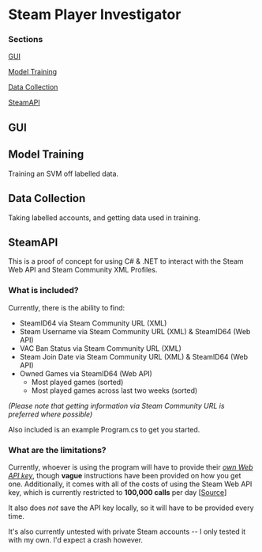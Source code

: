 # Steam Player Investigator

### Sections

[GUI](#gui)

[Model Training](#model-training)

[Data Collection](#data-collection)

[SteamAPI](#steamapi)

## GUI

## Model Training

Training an SVM off labelled data.

## Data Collection

Taking labelled accounts, and getting data used in training.

## SteamAPI

This is a proof of concept for using C# & .NET to interact with the Steam Web API and Steam Community XML Profiles.

### What is included?

Currently, there is the ability to find:
- SteamID64 via Steam Community URL (XML)
- Steam Username via Steam Community URL (XML) & SteamID64 (Web API)
- VAC Ban Status via Steam Community URL (XML)
- Steam Join Date via Steam Community URL (XML) & SteamID64 (Web API)
- Owned Games via SteamID64 (Web API)
	- Most played games (sorted)
	- Most played games across last two weeks (sorted)

*(Please note that getting information via Steam Community URL is preferred where possible)*

Also included is an example Program.cs to get you started.

### What are the limitations?

Currently, whoever is using the program will have to provide their [*own Web API key*](https://steamcommunity.com/dev/apikey), though **vague** instructions have been provided on how you get one.
Additionally, it comes with all of the costs of using the Steam Web API key, which is currently restricted to **100,000 calls** per day [[Source](https://steamcommunity.com/dev/apiterms)]

It also does *not* save the API key locally, so it will have to be provided every time.

It's also currently untested with private Steam accounts -- I only tested it with my own. I'd expect a crash however.